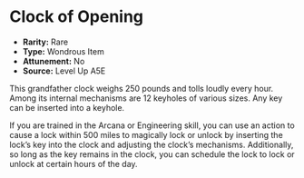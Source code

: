 
# Clock of Opening

* **Rarity:** Rare
* **Type:** Wondrous Item
* **Attunement:** No
* **Source:** Level Up A5E


This grandfather clock weighs 250 pounds and tolls loudly every hour. Among its internal mechanisms are 12 keyholes of various sizes. Any key can be inserted into a keyhole.

If you are trained in the Arcana or Engineering skill, you can use an action to cause a lock within 500 miles to magically lock or unlock by inserting the lock’s key into the clock and adjusting the clock’s mechanisms. Additionally, so long as the key remains in the clock, you can schedule the lock to lock or unlock at certain hours of the day.

